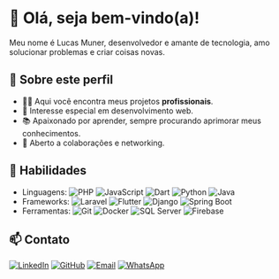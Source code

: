 # 👋 Olá, seja bem-vindo(a)!

Meu nome é Lucas Muner, desenvolvedor e amante de tecnologia, amo solucionar problemas e criar coisas novas.

## 💼 Sobre este perfil
- 👨‍💻 Aqui você encontra meus projetos **profissionais**.
- 🔎 Interesse especial em desenvolvimento web.
- 📚 Apaixonado por aprender, sempre procurando aprimorar meus conhecimentos.
- 🤝 Aberto a colaborações e networking.

## 🚀 Habilidades
- Linguagens:
![PHP](https://img.shields.io/badge/PHP-777BB4?logo=php&logoColor=white)
![JavaScript](https://img.shields.io/badge/JavaScript-F7DF1E?logo=javascript&logoColor=black)
![Dart](https://img.shields.io/badge/Dart-0175C2?logo=dart&logoColor=white)
![Python](https://img.shields.io/badge/Python-3776AB?logo=python&logoColor=white)
![Java](https://img.shields.io/badge/Java-007396?logo=java&logoColor=white)
- Frameworks:
![Laravel](https://img.shields.io/badge/Laravel-FF2D20?logo=laravel&logoColor=white)
![Flutter](https://img.shields.io/badge/Flutter-02569B?logo=flutter&logoColor=white)
![Django](https://img.shields.io/badge/Django-092E20?logo=django&logoColor=white)
![Spring Boot](https://img.shields.io/badge/Spring%20Boot-6DB33F?logo=springboot&logoColor=white)
- Ferramentas:
![Git](https://img.shields.io/badge/Git-F05032?logo=git&logoColor=white)
![Docker](https://img.shields.io/badge/Docker-2496ED?logo=docker&logoColor=white)
![SQL Server](https://img.shields.io/badge/SQL%20Server-CC2927?logo=microsoftsqlserver&logoColor=white)
![Firebase](https://img.shields.io/badge/Firebase-FFCA28?logo=firebase&logoColor=black)

## 📫 Contato
[![LinkedIn](https://img.shields.io/badge/LinkedIn-0077B5?style=for-the-badge&logo=linkedin&logoColor=white)](https://www.linkedin.com/in/lucasmuner)
[![GitHub](https://img.shields.io/badge/GitHub-000?style=for-the-badge&logo=github&logoColor=white)](https://github.com/lucasMuner)
[![Email](https://img.shields.io/badge/Email-D14836?style=for-the-badge&logo=gmail&logoColor=white)](mailto:lucas.muner0622@gmail.com)
[![WhatsApp](https://img.shields.io/badge/WhatsApp-25D366?style=for-the-badge&logo=whatsapp&logoColor=white)](https://wa.me/18988008433)
